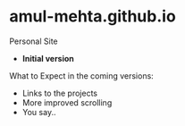 # amul-mehta.github.io
Personal Site

- **Initial version** 

What to Expect in the coming versions:
- Links to the projects
- More improved scrolling
- You say..

 